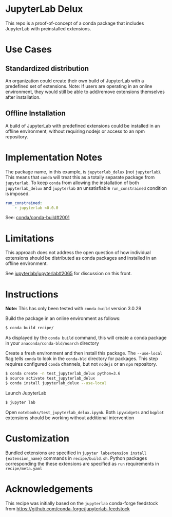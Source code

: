 JupyterLab Delux
================
This repo is a proof-of-concept of a conda package that includes JupyterLab
with preinstalled extensions.

Use Cases
=========
Standardized distribution
-------------------------
An organization could create their own build of JupyterLab with a predefined
set of extensions. Note: If users are operating in an online environment, they 
would still be able to add/remove extensions themselves after installation.

Offline Installation
--------------------
A build of JupyterLab with predefined extensions could be installed in an 
offline environment, without requiring nodejs or access to an
npm repository.

Implementation Notes
====================
The package name, in this example, is `jupyterlab_delux` (not `jupyterlab`).
This means that `conda` will treat this as a totally separate package from 
`jupyterlab`.  To keep `conda` from allowing the installation 
of both `jupyterlab_delux` and `jupyterlab` an unsatisfiable 
`run_constrained` condition is imposed.

```yaml
run_constrained:
    - jupyterlab <0.0.0 
```

See: [conda/conda-build#2001](https://github.com/conda/conda-build/pull/2001)

Limitations
===========
This approach does not address the open question of how individual extensions 
should be distributed as conda packages and installed in an offline 
environment.

See [jupyterlab/jupyterlab#2065](https://github.com/jupyterlab/jupyterlab/issues/2065)
for discussion on this front. 

Instructions
============
**Note:** This has only been tested with `conda-build` version 3.0.29

Build the package in an online environment as follows:

```bash
$ conda build recipe/
```

As displayed by the `conda build` command, this will create a conda package in 
your `anaconda/conda-bld/noarch` directory

Create a fresh environment and then install this package. The `--use-local` flag
tells `conda` to look in the `conda-bld` directory for packages. This step requires
configured `conda` channels, but not `nodejs` or an `npm` repository.

```bash
$ conda create -n test_jupyterlab_delux python=3.6
$ source activate test_jupyterlab_delux
$ conda install jupyterlab_delux --use-local
```

Launch JupyterLab
```bash
$ jupyter lab
```

Open `notebooks/test_jupyterlab_delux.ipynb`. Both `ipywidgets` and `bqplot`
extensions should be working without additional intervention  

Customization
=============
Bundled extensions are specified in `jupyter labextension install {extension_name}` commands in `recipe/build.sh`. 
Python packages corresponding the these extensions are specified as `run` requirements in `recipe/meta.yaml`

Acknowledgements
================
This recipe was initially based on the `jupyterlab` conda-forge feedstock from
https://github.com/conda-forge/jupyterlab-feedstock
